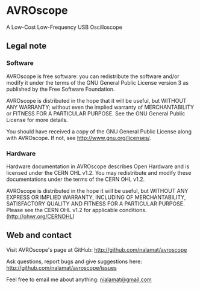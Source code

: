 # AVROscope

A Low-Cost Low-Frequency USB Oscilloscope


## Legal note

### Software

AVROscope is free software: you can redistribute the software and/or modify
it under the terms of the GNU General Public License version 3 as published by
the Free Software Foundation.

AVROscope is distributed in the hope that it will be useful, but WITHOUT
ANY WARRANTY; without even the implied warranty of MERCHANTABILITY or FITNESS
FOR A PARTICULAR PURPOSE. See the GNU General Public License for more details.

You should have received a copy of the GNU General Public License along with
AVROscope. If not, see <http://www.gnu.org/licenses/>.


### Hardware

Hardware documentation in AVROscope describes Open Hardware and is licensed
under the CERN OHL v1.2. You may redistribute and modify these documentations
under the terms of the CERN OHL v1.2.

AVROscope is distributed in the hope it will be useful, but WITHOUT ANY
EXPRESS OR IMPLIED WARRANTY, INCLUDING OF MERCHANTABILITY, SATISFACTORY QUALITY
AND FITNESS FOR A PARTICULAR PURPOSE. Please see the CERN OHL v1.2 for
applicable conditions. (http://ohwr.org/CERNOHL)


## Web and contact

Visit AVROscope's page at GitHub:
    http://github.com/nalamat/avroscope

Ask questions, report bugs and give suggestions here:
    http://github.com/nalamat/avroscope/issues

Feel free to email me about anything:
    nialamat@gmail.com